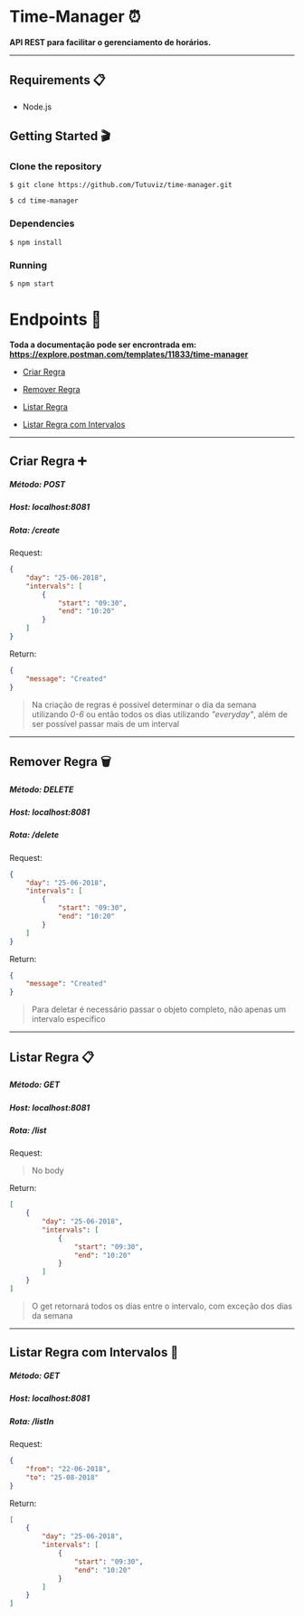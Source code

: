 # **Time-Manager** ⏰

**API REST para facilitar o gerenciamento de horários.**

---

## Requirements 📋

- Node.js

## Getting Started 🎬

### Clone the repository

    $ git clone https://github.com/Tutuviz/time-manager.git

    $ cd time-manager

### Dependencies

    $ npm install

### Running

    $ npm start

# Endpoints 📌

**Toda a documentação pode ser encrontrada em: https://explore.postman.com/templates/11833/time-manager**

- [Criar Regra](##Criar-Regra)

- [Remover Regra](##Remover-Regra)

- [Listar Regra](##Listar-Regra)

- [Listar Regra com Intervalos](##Listar-Regra-Com-Intervalos)

---

## Criar Regra ➕

##### **Método:** POST

##### **Host:** localhost:8081

##### **Rota:** /create

Request:

```json
{
	"day": "25-06-2018",
	"intervals": [
		{
			"start": "09:30",
			"end": "10:20"
		}
	]
}
```

Return:

```json
{
	"message": "Created"
}
```

> Na criação de regras é possivel determinar o dia da semana utilizando _0-6_ ou então todos os dias utilizando _"everyday"_, além de ser possível passar mais de um interval

---

## Remover Regra 🗑️

##### **Método:** DELETE

##### **Host:** localhost:8081

##### **Rota:** /delete

Request:

```json
{
	"day": "25-06-2018",
	"intervals": [
		{
			"start": "09:30",
			"end": "10:20"
		}
	]
}
```

Return:

```json
{
	"message": "Created"
}
```

> Para deletar é necessário passar o objeto completo, não apenas um intervalo específico

---

## Listar Regra 📋

##### **Método:** GET

##### **Host:** localhost:8081

##### **Rota:** /list

Request:

> No body

Return:

```json
[
	{
		"day": "25-06-2018",
		"intervals": [
			{
				"start": "09:30",
				"end": "10:20"
			}
		]
	}
]
```

> O get retornará todos os dias entre o intervalo, com exceção dos dias da semana

---

## Listar Regra com Intervalos 📅

##### **Método:** GET

##### **Host:** localhost:8081

##### **Rota:** /listIn

Request:

```json
{
	"from": "22-06-2018",
	"to": "25-08-2018"
}
```

Return:

```json
[
	{
		"day": "25-06-2018",
		"intervals": [
			{
				"start": "09:30",
				"end": "10:20"
			}
		]
	}
]
```
